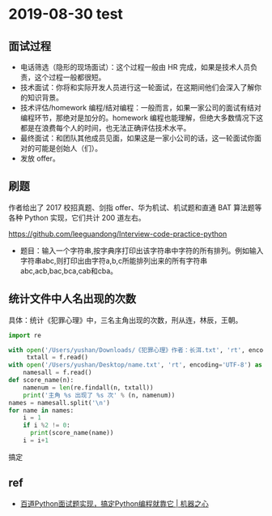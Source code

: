 # 2019-08-30 test

## 面试过程

- 电话筛选（隐形的现场面试）：这个过程一般由 HR 完成，如果是技术人员负责，这个过程一般都很短。
- 技术面试：你将和实际开发人员进行这一轮面试，在这期间他们会深入了解你的知识背景。
- 技术评估/homework 编程/结对编程：一般而言，如果一家公司的面试有结对编程环节，那绝对是加分的。homework 编程也能理解，但绝大多数情况下这都是在浪费每个人的时间，也无法正确评估技术水平。
- 最终面试：和团队其他成员见面，如果这是一家小公司的话，这一轮面试你面对的可能是创始人（们）。
- 发放 offer。

## 刷题

作者给出了 2017 校招真题、剑指 offer、华为机试、机试题和直通 BAT 算法题等各种 Python 实现，它们共计 200 道左右。

https://github.com/leeguandong/Interview-code-practice-python

- 题目：输入一个字符串,按字典序打印出该字符串中字符的所有排列。例如输入字符串abc,则打印出由字符a,b,c所能排列出来的所有字符串abc,acb,bac,bca,cab和cba。


## 统计文件中人名出现的次数

具体：统计《犯罪心理》中，三名主角出现的次数，刑从连，林辰，王朝。

```python
import re

with open('/Users/yushan/Downloads/《犯罪心理》作者：长洱.txt', 'rt', encoding='GB18030')as f:
     txtall = f.read()
with open('/Users/yushan/Desktop/name.txt', 'rt', encoding='UTF-8') as f:
    namesall = f.read()
def score_name(n):
    namenum = len(re.findall(n, txtall))
    print('主角 %s 出现了 %s 次' % (n, namenum))
names = namesall.split('\n')
for name in names:
    i = 1
    if i %2 != 0:
      print(score_name(name))
    i = i+1
```
搞定

## ref

- [百道Python面试题实现，搞定Python编程就靠它 | 机器之心](https://www.jiqizhixin.com/articles/2019-04-11-8)

